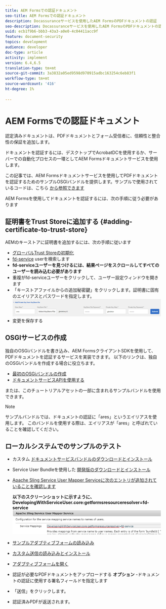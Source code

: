 ```yaml
---
title: AEM Formsでの認証ドキュメント
seo-title: AEM Formsでの認証ドキュメント
description: Docassuranceサービスを使用したAEM FormsのPDFドキュメントの認証
seo-description: Docassuranceサービスを使用したAEM FormsのPDFドキュメントの認証
uuid: ecb1f9b6-bbb3-43a3-a0e0-4c04411acc9f
feature: document-security
topics: development
audience: developer
doc-type: article
activity: implement
version: 6.4,6.5
translation-type: tm+mt
source-git-commit: 3a3832a05ed9598d970915adbc163254c6eb83f1
workflow-type: tm+mt
source-wordcount: '416'
ht-degree: 1%

---
```



# AEM Formsでの認証ドキュメント

認定済みドキュメントは、PDFドキュメントとフォーム受信者に、信頼性と整合性の保証を追加します。

ドキュメントを認証するには、デスクトップでAcrobatDCを使用するか、サーバーでの自動化プロセスの一環としてAEM Formsドキュメントサービスを使用します。

この記事では、AEM Formsドキュメントサービスを使用してPDFドキュメントを認証するためのサンプルOSGIバンドルを提供します。サンプルで使用されているコードは、こちら [から参照できます](https://helpx.adobe.com/experience-manager/6-4/forms/using/aem-document-services-programmatically.html)

AEM Formsを使用してドキュメントを認証するには、次の手順に従う必要があります

## 証明書をTrust Storeに追加する {#adding-certificate-to-trust-store}

AEMのキーストアに証明書を追加するには、次の手順に従います

* [グローバルTrust Storeの初期化](http://localhost:4502/libs/granite/security/content/truststore.html)
* [fd-service](http://localhost:4502/security/users.html) userを検索します
* **fd-serviceユーザーを見つけるには、結果ページをスクロールしてすべてのユーザーを読み込む必要があります**
* 重複がfd-serviceユーザーをクリックして、ユーザー設定ウィンドウを開きます
* 「キーストアファイルからの追加秘密鍵」をクリックします。証明書に固有のエイリアスとパスワードを指定します。
   ![add-certificate](assets/adding-certificate-keystore.PNG)
* 変更を保存する

## OSGIサービスの作成

独自のOSGiバンドルを書き込み、AEM FormsクライアントSDKを使用して、PDFドキュメントを認証するサービスを実装できます。 以下のリンクは、独自のOSGiバンドルを作成する場合に役立ちます。

* [最初のOSGiバンドルの作成](https://helpx.adobe.com/experience-manager/using/maven_arch13.html)
* [ドキュメントサービスAPIを使用する](https://helpx.adobe.com/experience-manager/6-4/forms/using/aem-document-services-programmatically.html)

または、このチュートリアルアセットの一部に含まれるサンプルバンドルを使用できます。

>[!NOTE]
>
>サンプルバンドルでは、ドキュメントの認証に「ares」というエイリアスを使用します。 このバンドルを使用する際は、エイリアスが「ares」と呼ばれていることを確認してください。

## ローカルシステムでのサンプルのテスト

* カスタム [ドキュメントサービスバンドルのダウンロードとインストール](/help/forms/assets/common-osgi-bundles/AEMFormsDocumentServices.core-1.0-SNAPSHOT.jar)
* Service User Bundleを使用した [開発版のダウンロードとインストール](/help/forms/assets/common-osgi-bundles/DevelopingWithServiceUser.jar)
* [Apache Sling Service User Mapper Serviceに次のエントリが追加されていることを確認します](http://localhost:4502/system/console/configMgr)

   **以下のスクリーンショットに示すように、DevelopingWithServiceUser.core:getformsresourceresolver=fd-service**
   ![User-Mapper](assets/user-mapper-service.PNG)
* [サンプルアダプティブフォームの読み込み](assets/certify-pdf-af.zip)
* [カスタム送信の読み込みとインストール](assets/custom-submit-certify.zip)
* [アダプティブフォームを開く](http://localhost:4502/content/dam/formsanddocuments/certifypdf/jcr:content?wcmmode=disabled)
* 認証が必要なPDFドキュメントをアップロードする
   **オプション** -ドキュメントの認証に使用する署名フィールドを指定します
* 「送信」をクリックします。
* 認証済みPDFが返送されます。


